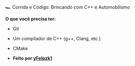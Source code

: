 🏎️ Corrida e Código: Brincando com C++ e Automobilismo

**O que você precisa ter:**
* Git
* Um compilador de C++ (g++, Clang, etc.)
* CMake

* **Feito por [yFelpzk1]([https://github.com/yFelpzk1])**
